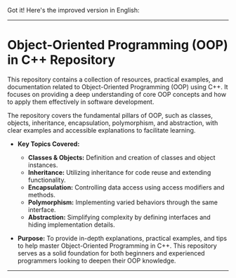 Got it! Here's the improved version in English:

---

# Object-Oriented Programming (OOP) in C++ Repository

This repository contains a collection of resources, practical examples, and documentation related to Object-Oriented Programming (OOP) using C++. It focuses on providing a deep understanding of core OOP concepts and how to apply them effectively in software development.

The repository covers the fundamental pillars of OOP, such as classes, objects, inheritance, encapsulation, polymorphism, and abstraction, with clear examples and accessible explanations to facilitate learning.

* **Key Topics Covered:**

  * **Classes & Objects:** Definition and creation of classes and object instances.
  * **Inheritance:** Utilizing inheritance for code reuse and extending functionality.
  * **Encapsulation:** Controlling data access using access modifiers and methods.
  * **Polymorphism:** Implementing varied behaviors through the same interface.
  * **Abstraction:** Simplifying complexity by defining interfaces and hiding implementation details.

* **Purpose:**
  To provide in-depth explanations, practical examples, and tips to help master Object-Oriented Programming in C++. This repository serves as a solid foundation for both beginners and experienced programmers looking to deepen their OOP knowledge.

---
